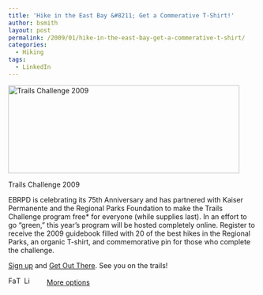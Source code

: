```yaml
---
title: 'Hike in the East Bay &#8211; Get a Commerative T-Shirt!'
author: bsmith
layout: post
permalink: /2009/01/hike-in-the-east-bay-get-a-commerative-t-shirt/
categories:
  - Hiking
tags:
  - LinkedIn
---
```

<div id="attachment_172" class="wp-caption aligncenter" style="width: 478px">
  <a href="http://www.regionalparksfoundation.org/Page.aspx?pid=255"><img src="http://idvlpsw.files.wordpress.com/2009/01/ebparks-trails-challenge-2009.png" alt="Trails Challenge 2009" title="ebparks-trails-challenge-2009" width="468" height="178" class="size-full wp-image-172" /></a><p class="wp-caption-text">
    Trails Challenge 2009
  </p>
</div>

EBRPD is celebrating its 75th Anniversary and has partnered with Kaiser Permanente and the Regional Parks Foundation to make the Trails Challenge program free* for everyone (while supplies last). In an effort to go “green,” this year’s program will be hosted completely online. Register to receive the 2009 guidebook filled with 20 of the best hikes in the Regional Parks, an organic T-shirt, and commemorative pin for those who complete the challenge.

[Sign up][1] and [Get Out There][2]. See you on the trails!

<div class="addtoany_share_save_container">
  <div class="a2a_kit a2a_target addtoany_list" id="wpa2a_43">
    <a class="a2a_button_facebook" href="http://www.addtoany.com/add_to/facebook?linkurl=http%3A%2F%2Fwww.idevelopsoftware.com%2F2009%2F01%2Fhike-in-the-east-bay-get-a-commerative-t-shirt%2F&linkname=Hike%20in%20the%20East%20Bay%20%26%238211%3B%20Get%20a%20Commerative%20T-Shirt%21" title="Facebook" rel="nofollow" target="_blank"><img src="http://www.idevelopsoftware.com/wp-content/plugins/add-to-any/icons/facebook.png" width="16" height="16" alt="Facebook" /></a><a class="a2a_button_twitter" href="http://www.addtoany.com/add_to/twitter?linkurl=http%3A%2F%2Fwww.idevelopsoftware.com%2F2009%2F01%2Fhike-in-the-east-bay-get-a-commerative-t-shirt%2F&linkname=Hike%20in%20the%20East%20Bay%20%26%238211%3B%20Get%20a%20Commerative%20T-Shirt%21" title="Twitter" rel="nofollow" target="_blank"><img src="http://www.idevelopsoftware.com/wp-content/plugins/add-to-any/icons/twitter.png" width="16" height="16" alt="Twitter" /></a><a class="a2a_button_linkedin" href="http://www.addtoany.com/add_to/linkedin?linkurl=http%3A%2F%2Fwww.idevelopsoftware.com%2F2009%2F01%2Fhike-in-the-east-bay-get-a-commerative-t-shirt%2F&linkname=Hike%20in%20the%20East%20Bay%20%26%238211%3B%20Get%20a%20Commerative%20T-Shirt%21" title="LinkedIn" rel="nofollow" target="_blank"><img src="http://www.idevelopsoftware.com/wp-content/plugins/add-to-any/icons/linkedin.png" width="16" height="16" alt="LinkedIn" /></a><a class="a2a_dd addtoany_share_save" href="http://www.addtoany.com/share_save" style="background:url(http://www.idevelopsoftware.com/wp-content/plugins/add-to-any/favicon.png) no-repeat scroll 9px 0px !important;padding:0 0 0 30px;display:inline-block;height:16px;line-height:16px;vertical-align:middle">More options</a>
  </div>
</div>

 [1]: http://www.regionalparksfoundation.org/Page.aspx?pid=255
 [2]: http://www.ebparks.org/parks